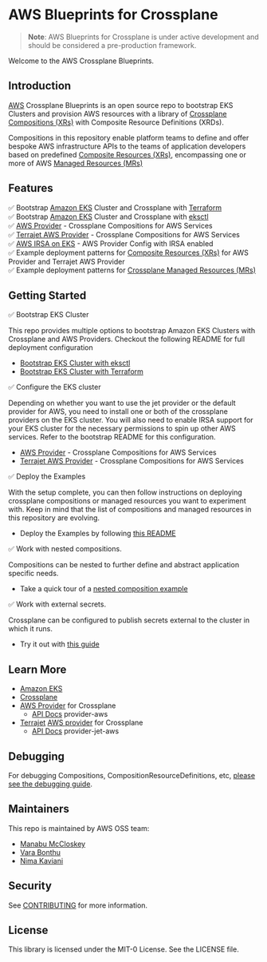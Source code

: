 # AWS Blueprints for Crossplane
> **Note**: AWS Blueprints for Crossplane is under active development and should be considered a pre-production framework.

Welcome to the AWS Crossplane Blueprints.

## Introduction
[AWS](https://aws.amazon.com/) Crossplane Blueprints is an open source repo to bootstrap EKS Clusters
and provision AWS resources with a library of [Crossplane Compositions (XRs)](https://crossplane.io/docs/v1.6/concepts/composition.html) with Composite Resource Definitions (XRDs).

Compositions in this repository enable platform teams to define and offer bespoke AWS infrastructure APIs to the teams of application developers based on
predefined [Composite Resources (XRs)](https://crossplane.io/docs/v1.6/concepts/composition.html), encompassing one or more of AWS [Managed Resources (MRs)](https://crossplane.io/docs/v1.6/concepts/managed-resources.html)

## Features

✅   Bootstrap [Amazon EKS](https://aws.amazon.com/eks/) Cluster and Crossplane with [Terraform](https://www.terraform.io/) \
✅   Bootstrap [Amazon EKS](https://aws.amazon.com/eks/) Cluster and Crossplane with [eksctl](https://eksctl.io/) \
✅   [AWS Provider](https://github.com/crossplane/provider-aws) - Crossplane Compositions for AWS Services \
✅   [Terrajet AWS Provider](https://github.com/crossplane-contrib/provider-jet-aws) - Crossplane Compositions for AWS Services \
✅   [AWS IRSA on EKS](https://github.com/crossplane/provider-aws/blob/master/AUTHENTICATION.md#using-iam-roles-for-serviceaccounts) - AWS Provider Config with IRSA enabled  \
✅   Example deployment patterns for [Composite Resources (XRs)](https://crossplane.io/docs/v1.6/concepts/composition.html) for AWS Provider and Terrajet AWS Provider\
✅   Example deployment patterns for [Crossplane Managed Resources (MRs)](https://crossplane.io/docs/v1.6/concepts/managed-resources.html)

## Getting Started

✅   Bootstrap EKS Cluster

This repo provides multiple options to bootstrap Amazon EKS Clusters with Crossplane and AWS Providers.
Checkout the following README for full deployment configuration

- [Bootstrap EKS Cluster with eksctl](bootstrap/eksctl/README.md)
- [Bootstrap EKS Cluster with Terraform](bootstrap/terraform/README.md)

✅   Configure the EKS cluster

Depending on whether you want to use the jet provider or the default provider
for AWS, you need to install one or both of the crossplane providers on the EKS
cluster. You will also need to enable IRSA support for your EKS cluster for the
necessary permissions to spin up other AWS services. Refer to the bootstrap README for this configuration.

 - [AWS Provider](https://github.com/crossplane/provider-aws) - Crossplane Compositions for AWS Services
 - [Terrajet AWS Provider](https://github.com/crossplane-contrib/provider-jet-aws) - Crossplane Compositions for AWS Services

✅   Deploy the Examples

With the setup complete, you can then follow instructions on deploying
crossplane compositions or managed resources you want to experiment with. Keep
in mind that the list of compositions and managed resources in this repository
are evolving.

- Deploy the Examples by following [this README](examples/README.md)

✅   Work with nested compositions.

Compositions can be nested to further define and abstract application specific needs.

- Take a quick tour of a [nested composition example](doc/nested-compositions.md)

✅   Work with external secrets.

Crossplane can be configured to publish secrets external to the cluster in which it runs. 

- Try it out with [this guide](doc/multi-tenant.md)

## Learn More

- [Amazon EKS](https://aws.amazon.com/eks/)
- [Crossplane](https://crossplane.io/)
- [AWS Provider](https://github.com/crossplane/provider-aws) for Crossplane
  - [API Docs](https://doc.crds.dev/github.com/crossplane/provider-aws) provider-aws
- [Terrajet](https://github.com/crossplane/terrajet) [AWS provider](https://github.com/crossplane-contrib/provider-jet-aws) for Crossplane
  - [API Docs](https://doc.crds.dev/github.com/crossplane-contrib/provider-jet-aws) provider-jet-aws

## Debugging
For debugging Compositions, CompositionResourceDefinitions, etc, [please see the debugging guide](doc/debugging.md).

## Maintainers
This repo is maintained by AWS OSS team:

 - [Manabu McCloskey](https://github.com/nabuskey)
 - [Vara Bonthu](https://github.com/vara-bonthu)
 - [Nima Kaviani](https://github.com/nimakaviani)

## Security

See [CONTRIBUTING](CONTRIBUTING.md#security-issue-notifications) for more information.

## License

This library is licensed under the MIT-0 License. See the LICENSE file.
